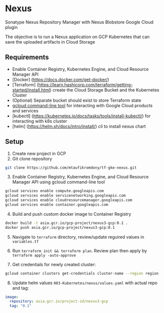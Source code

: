 # Nexus
Sonatype Nexus Repository Manager with Nexus Blobstore Google Cloud plugin

The objective is to run a Nexus application on GCP Kubernetes that can save the uploaded artifacts in Cloud Storage

## Requirements

- Enable Container Registry, Kubernetes Engine, and Cloud Resource Manager API
- [Docker] (https://docs.docker.com/get-docker/)
- [Terraform] (https://learn.hashicorp.com/terraform/getting-started/install.html) create the Cloud Storage Bucket and the Kubernetes Cluster 
- (Optional) Separate bucket should exist to store Terraform state
- [gcloud command-line tool](https://cloud.google.com/sdk/docs/quickstarts) for interacting with Google Cloud products and services
- [kubectl] (https://kubernetes.io/docs/tasks/tools/install-kubectl/) for interacting with k8s cluster
- [helm] (https://helm.sh/docs/intro/install/) cli to install nexus chart

## Setup

1. Create new project in GCP
2. Git clone repository
```bash
git clone https://github.com/mtaufikromdony/tf-gke-nexus.git
```
3. Enable Container Registry, Kubernetes Engine, and Cloud Resource Manager API using gcloud command-line tool
```bash
gcloud services enable compute.googleapis.com
gcloud services enable servicenetworking.googleapis.com
gcloud services enable cloudresourcemanager.googleapis.com
gcloud services enable container.googleapis.com
```
4. Build and push custom docker image to Container Registry
```bash
docker build -t asia.gcr.io/gcp-project/nexus3-gcp:0.1 .
docker push asia.gcr.io/gcp-project/nexus3-gcp:0.1
```
5. Navigate to `terraform` directory, review/update reguired values in `variables.tf`

6. Run `terraform init && terraform plan`. Review plan then apply by `terraform apply -auto-approve`
7. Get credentials for newly created cluster:

```bash
gcloud container clusters get-credentials cluster-name --region region --project project-id
```

8. Update helm values `003-Kubernetes/nexus/values.yaml` with actual repo and tag:

```yaml
image:
  repository: asia.gcr.io/project-id/nexus3-gcp
  tag: "0.1"
```

